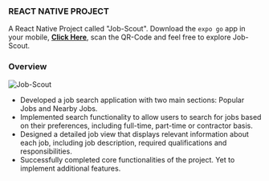 ### REACT NATIVE PROJECT

A React Native Project called "Job-Scout". Download the `expo go` app in your mobile, **[Click Here](https://expo.dev/@piyushpamnani/React-Native-Project)**, scan the QR-Code and feel free to explore Job-Scout.

### Overview

![Job-Scout](https://i.ibb.co/Pxh0kNg/job-scout.png)

- Developed a job search application with two main sections: Popular Jobs and Nearby Jobs.
- Implemented search functionality to allow users to search for jobs based on their preferences, including full-time, part-time or contractor basis.
- Designed a detailed job view that displays relevant information about each job, including job description, required qualifications and responsibilities.
- Successfully completed core functionalities of the project. Yet to implement additional features.
